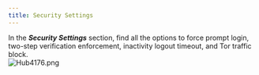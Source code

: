 ```yaml
---
title: Security Settings
---
```

In the ***Security Settings*** section, find all the options to force prompt login, two-step verification enforcement, inactivity logout timeout, and Tor traffic block.  
![Hub4176.png](/img/en/hub/Hub4176.png) 

